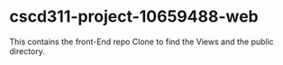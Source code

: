 # cscd311-project-10659488-web
This contains the front-End repo
Clone to find the Views and the public directory.
